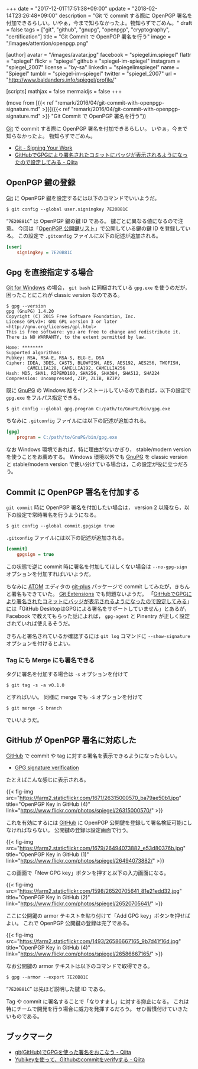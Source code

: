 +++
date = "2017-12-01T17:51:38+09:00"
update = "2018-02-14T23:26:48+09:00"
description = "Git で commit する際に OpenPGP 署名を付加できるらしい。いやぁ，今まで知らなかったよ。物知らずでごめん。"
draft = false
tags = ["git", "github", "gnupg", "openpgp", "cryptography", "certification"]
title = "Git Commit で OpenPGP 署名を行う"
image = "/images/attention/openpgp.png"

[author]
  avatar = "/images/avatar.jpg"
  facebook = "spiegel.im.spiegel"
  flattr = "spiegel"
  flickr = "spiegel"
  github = "spiegel-im-spiegel"
  instagram = "spiegel_2007"
  license = "by-sa"
  linkedin = "spiegelimspiegel"
  name = "Spiegel"
  tumblr = "spiegel-im-spiegel"
  twitter = "spiegel_2007"
  url = "http://www.baldanders.info/spiegel/profile/"

[scripts]
  mathjax = false
  mermaidjs = false
+++

(move from [{{< ref "remark/2016/04/git-commit-with-openpgp-signature.md" >}}]({{< ref "remark/2016/04/git-commit-with-openpgp-signature.md" >}} "Git Commit で OpenPGP 署名を行う"))


[Git] で commit する際に OpenPGP 署名を付加できるらしい。
いやぁ，今まで知らなかったよ。
物知らずでごめん。

- [Git - Signing Your Work](https://git-scm.com/book/uz/v2/Git-Tools-Signing-Your-Work)
- [GitHubでGPGにより署名されたコミットにバッジが表示されるようになったので設定してみる - Qiita](http://qiita.com/prince_0203/items/ef0e12f2f6d150ff0485)

## OpenPGP 鍵の登録

[Git] に OpenPGP 鍵を設定するには以下のコマンドでいいようだ。

```text
$ git config --global user.signingkey 7E20B81C
```

“`7E20B81C`” は OpenPGP 鍵の鍵 ID である。
鍵ごとに異なる値になるので注意。
今回は「[OpenPGP 公開鍵リスト](http://www.baldanders.info/spiegel/pubkeys/)」で公開している鍵の鍵 ID を登録している。
この設定で `.gitconfig` ファイルに以下の記述が追加される。

```ini
[user]
    signingkey = 7E20B81C
```

## Gpg を直接指定する場合

[Git for Windows] の場合， `git bash` に同梱されている `gpg.exe` を使うのだが，困ったことにこれが classic version なのである。

```text
$ gpg --version
gpg (GnuPG) 1.4.20
Copyright (C) 2015 Free Software Foundation, Inc.
License GPLv3+: GNU GPL version 3 or later <http://gnu.org/licenses/gpl.html>
This is free software: you are free to change and redistribute it.
There is NO WARRANTY, to the extent permitted by law.

Home: ********
Supported algorithms:
Pubkey: RSA, RSA-E, RSA-S, ELG-E, DSA
Cipher: IDEA, 3DES, CAST5, BLOWFISH, AES, AES192, AES256, TWOFISH,
        CAMELLIA128, CAMELLIA192, CAMELLIA256
Hash: MD5, SHA1, RIPEMD160, SHA256, SHA384, SHA512, SHA224
Compression: Uncompressed, ZIP, ZLIB, BZIP2
```

既に [GnuPG] の Windows 版をインストールしているのであれば，以下の設定で `gpg.exe` をフルパス指定できる。

```text
$ git config --global gpg.program C:/path/to/GnuPG/bin/gpg.exe
```

ちなみに `.gitconfig` ファイルには以下の記述が追加される。

```ini
[gpg]
    program = C:/path/to/GnuPG/bin/gpg.exe
```

なお Windows 環境であれば，特に理由がないかぎり， stable/modern version を使うことをお薦めする。
Windows 環境以外でも [GnuPG] を classic version と stable/modern version で使い分けている場合は，この設定が役に立つだろう。

## Commit に OpenPGP 署名を付加する

`git commit` 時に OpenPGP 署名を付加したい場合は， version 2 以降なら，以下の設定で常時署名を行うようになる。

```text
$ git config --global commit.gpgsign true
```

`.gitconfig` ファイルには以下の記述が追加される。

```ini
[commit]
    gpgsign = true
```

この状態で逆に commit 時に署名を付加してほしくない場合は `--no-gpg-sign` オプションを付加すればいいようだ。

ちなみに [ATOM] エディタの [git-plus] パッケージで commit してみたが，きちんと署名もできていた。
[Git Extensions] でも問題ないようだ。
「[GitHubでGPGにより署名されたコミットにバッジが表示されるようになったので設定してみる](http://qiita.com/prince_0203/items/ef0e12f2f6d150ff0485)」には「GitHub DesktopはGPGによる署名をサポートしていません」とあるが， Facebook で教えてもらった話によれば， `gpg-agent` と Pinentry が正しく設定されていれば使えるそうだ。

きちんと署名されているか確認するには `git log` コマンドに `--show-signature` オプションを付けるとよい。

### Tag にも Merge にも署名できる

タグに署名を付加する場合は `-s` オプションを付けて

```text
$ git tag -s -a v0.1.0
```

とすればいい。
同様に merge でも `-S` オプションを付けて

```text
$ git merge -S branch
```

でいいようだ。

## GitHub が OpenPGP 署名に対応した

[GitHub] で commit や tag に対する署名を表示できるようになったらしい。

- [GPG signature verification](https://github.com/blog/2144-gpg-signature-verification)

たとえばこんな感じに表示される。

{{< fig-img src="https://farm2.staticflickr.com/1671/26315000570_ba79ae50b1.jpg" title="OpenPGP Key in GitHub (4)" link="https://www.flickr.com/photos/spiegel/26315000570/" >}}

これを有効にするには [GitHub] に OpenPGP 公開鍵を登録して署名検証可能にしなければならない。
公開鍵の登録は設定画面で行う。

{{< fig-img src="https://farm2.staticflickr.com/1679/26494073882_e53d80376b.jpg" title="OpenPGP Key in GitHub (1)" link="https://www.flickr.com/photos/spiegel/26494073882/" >}}

この画面で「New GPG key」ボタンを押すと以下の入力画面になる。

{{< fig-img src="https://farm2.staticflickr.com/1598/26520705641_81e21edd32.jpg" title="OpenPGP Key in GitHub (2)" link="https://www.flickr.com/photos/spiegel/26520705641/" >}}

ここに公開鍵の armor テキストを貼り付けて「Add GPG key」ボタンを押せばよい。
これで OpenPGP 公開鍵の登録は完了である。

{{< fig-img src="https://farm2.staticflickr.com/1493/26586667165_9b7d41f16d.jpg" title="OpenPGP Key in GitHub (4)" link="https://www.flickr.com/photos/spiegel/26586667165/" >}}

なお公開鍵の armor テキストは以下のコマンドで取得できる。

```text
$ gpg --armor --export 7E20B81C
```

“`7E20B81C`” は先ほど説明した鍵 ID である。

Tag や commit に署名することで「なりすまし」に対する抑止になる。
これは特にチームで開発を行う場合に威力を発揮するだろう。
ぜひ習慣付けていきたいものである。

## ブックマーク

- [git(GitHub)でGPGを使った署名をおこなう - Qiita](http://qiita.com/pontago/items/5867b6492e09c34084fe)
- [Yubikeyを使って、Githubのcommitをverifyする - Qiita](https://qiita.com/akashima/items/4b40ccb13ad13dee5cdb)

[Git]: https://git-scm.com/ "Git"
[Git for Windows]: http://git-for-windows.github.io/ "Git for Windows"
[GnuPG]: https://www.gnupg.org/ "The GNU Privacy Guard"
[ATOM]: https://atom.io/ "Atom"
[git-plus]: https://atom.io/packages/git-plus "git-plus"
[Git Extensions]: http://gitextensions.github.io/ "Git Extensions"
[GitHub]: https://github.com/ "GitHub"

